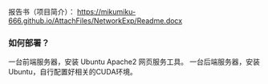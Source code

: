 报告书（项目简介）： https://mikumiku-666.github.io/AttachFiles/NetworkExp/Readme.docx

### 如何部署？
一台前端服务器，安装 Ubuntu Apache2 网页服务工具。
一台后端服务器，安装 Ubuntu，自行配置好相关的CUDA环境。
